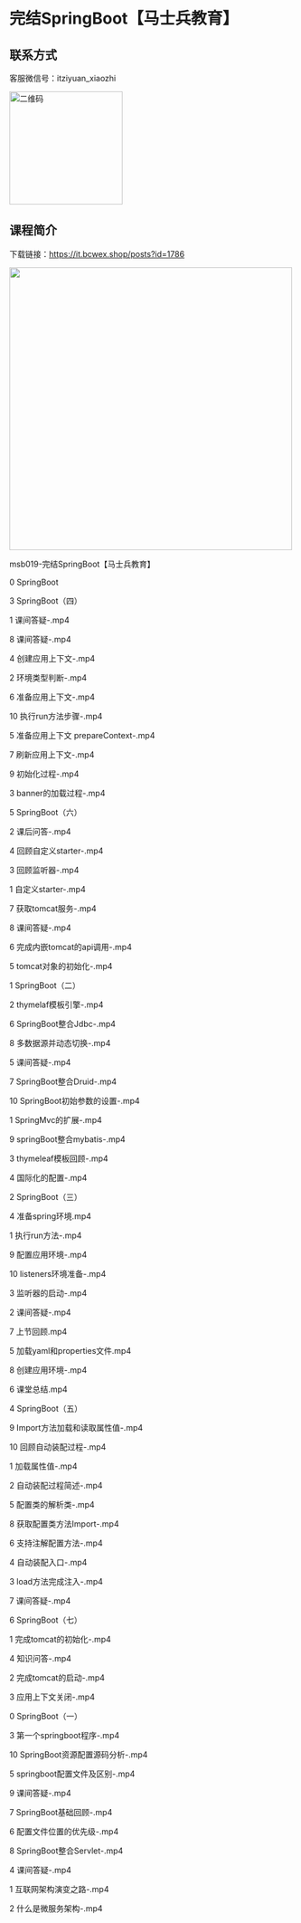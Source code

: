 # 完结SpringBoot【马士兵教育】

## 联系方式

客服微信号：itziyuan_xiaozhi

<img src="https://ziyuanyun.oss-cn-guangzhou.aliyuncs.com/common/20240614073449/666b82192834a.jpg" width="200" height="200" alt="二维码">

## 课程简介

下载链接：https://it.bcwex.shop/posts?id=1786

<img src="https://ziyuanyun.oss-cn-guangzhou.aliyuncs.com/yun/20240515183534/66448ff616c92.jpg" width="500" alt="">

  msb019-完结SpringBoot【马士兵教育】

 0 SpringBoot

 3 SpringBoot（四）

 1 课间答疑-.mp4

 8 课间答疑-.mp4

 4 创建应用上下文-.mp4

 2 环境类型判断-.mp4

 6 准备应用上下文-.mp4

 10 执行run方法步骤-.mp4

 5 准备应用上下文 prepareContext-.mp4

 7 刷新应用上下文-.mp4

 9 初始化过程-.mp4

 3 banner的加载过程-.mp4

 5 SpringBoot（六）

 2 课后问答-.mp4

 4 回顾自定义starter-.mp4

 3 回顾监听器-.mp4

 1 自定义starter-.mp4

 7 获取tomcat服务-.mp4

 8 课间答疑-.mp4

 6 完成内嵌tomcat的api调用-.mp4

 5 tomcat对象的初始化-.mp4

 1 SpringBoot（二）

 2 thymelaf模板引擎-.mp4

 6 SpringBoot整合Jdbc-.mp4

 8 多数据源并动态切换-.mp4

 5 课间答疑-.mp4

 7 SpringBoot整合Druid-.mp4

 10 SpringBoot初始参数的设置-.mp4

 1 SpringMvc的扩展-.mp4

 9 springBoot整合mybatis-.mp4

 3 thymeleaf模板回顾-.mp4

 4 国际化的配置-.mp4

 2 SpringBoot（三）

 4 准备spring环境.mp4

 1 执行run方法-.mp4

 9 配置应用环境-.mp4

 10 listeners环境准备-.mp4

 3 监听器的启动-.mp4

 2 课间答疑-.mp4

 7 上节回顾.mp4

 5 加载yaml和properties文件.mp4

 8 创建应用环境-.mp4

 6 课堂总结.mp4

 4 SpringBoot（五）

 9 Import方法加载和读取属性值-.mp4

 10 回顾自动装配过程-.mp4

 1 加载属性值-.mp4

 2 自动装配过程简述-.mp4

 5 配置类的解析类-.mp4

 8 获取配置类方法Import-.mp4

 6 支持注解配置方法-.mp4

 4 自动装配入口-.mp4

 3 load方法完成注入-.mp4

 7 课间答疑-.mp4

 6 SpringBoot（七）

 1 完成tomcat的初始化-.mp4

 4 知识问答-.mp4

 2 完成tomcat的启动-.mp4

 3 应用上下文关闭-.mp4

 0 SpringBoot（一）

 3 第一个springboot程序-.mp4

 10 SpringBoot资源配置源码分析-.mp4

 5 springboot配置文件及区别-.mp4

 9 课间答疑-.mp4

 7 SpringBoot基础回顾-.mp4

 6 配置文件位置的优先级-.mp4

 8 SpringBoot整合Servlet-.mp4

 4 课间答疑-.mp4

 1 互联网架构演变之路-.mp4

 2 什么是微服务架构-.mp4

  